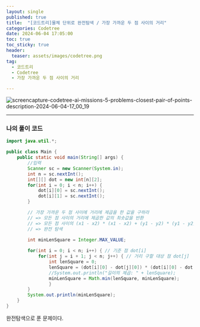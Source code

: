 ```yaml
---
layout: single
published: true
title:  "[코드트리]물체 단위로 완전탐색 / 가장 가까운 두 점 사이의 거리"
categories: Codetree
date: 2024-06-04 17:05:00
toc: true
toc_sticky: true
header:
  teaser: assets/images/codetree.png
tag:   
  - 코드트리
  - Codetree
  - 가장 가까운 두 점 사이의 거리

---
```


![screencapture-codetree-ai-missions-5-problems-closest-pair-of-points-description-2024-06-04-17_00_19](https://github.com/BaxDailyGit/BaxDailyGit.github.io/assets/99312529/be285bf3-bcf4-4599-869e-534c57dcee1f)


----------------

### 나의 풀이 코드

```java
import java.util.*;

public class Main {
    public static void main(String[] args) {
        //입력
        Scanner sc = new Scanner(System.in);
        int n = sc.nextInt();
        int[][] dot = new int[n][2];
        for(int i = 0; i < n; i++) {
            dot[i][0] = sc.nextInt();
            dot[i][1] = sc.nextInt();
        }

        // 가장 가까운 두 점 사이에 거리에 제곱을 한 값을 구하라
        // => 모든 점 사이의 거리에 제곱한 값의 최솟값을 반환
        // => 모든 점 사이의 (x1 - x2) * (x1 - x2) + (y1 - y2) * (y1 - y2)의 최솟값을 반환
        // => 완전 탐색

        int minLenSquare = Integer.MAX_VALUE;
        
        for(int i = 0; i < n; i++) { // 기준 점 dot[i]
            for(int j = i + 1; j < n; j++) { // 거리 구할 대상 점 dot[j]
                int lenSquare = 0;
                lenSquare = (dot[i][0] - dot[j][0]) * (dot[i][0] - dot[j][0]) + (dot[i][1] - dot[j][1]) * (dot[i][1] - dot[j][1]);
                //System.out.println("길이의 제곱: " + lenSquare);
                minLenSquare = Math.min(lenSquare, minLenSquare);
                }
        }
        System.out.println(minLenSquare);
    }
}
```

완전탐색으로 푼 문제이다.
        
